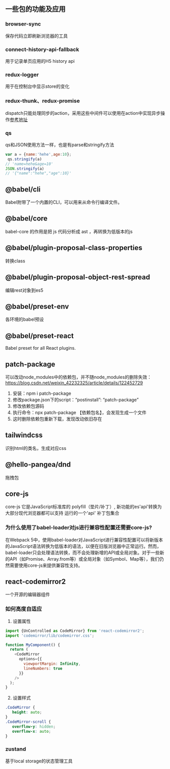 ## 一些包的功能及应用

### browser-sync
保存代码立即刷新浏览器的工具

### connect-history-api-fallback
用于记录单页应用的H5 history api

### redux-logger
用于在控制台中显示store的变化

### redux-thunk、redux-promise
dispatch只能处理同步的action，采用这些中间件可以使用在action中实现异步操作[参考地址](https://segmentfault.com/a/1190000007248878)

### qs
qs和JSON使用方法一样，也是有parse和stringify方法
```javascript
var a = {name:'hehe',age:10};
 qs.stringify(a)
// 'name=hehe&age=10'
JSON.stringify(a)
// '{"name":"hehe","age":10}'
```

## @babel/cli
Babel附带了一个内置的CLI，可以用来从命令行编译文件。

## @babel/core
babel-core 的作用是把 js 代码分析成 ast ，再转换为低版本的js

## @babel/plugin-proposal-class-properties
转换class

## @babel/plugin-proposal-object-rest-spread
编辑rest对象到es5

## @babel/preset-env
各环境的babel预设

## @babel/preset-react
Babel preset for all React plugins.

## patch-package
可以改动node_modules中的依赖包，并不随node_modules的删除失效：https://blog.csdn.net/weixin_42232325/article/details/122452729

1. 安装：npm i patch-package
2. 修改package.json下的script：“postinstall”: “patch-package”
3. 修改依赖包源码
4. 执行命令：npx patch-package 【依赖包名】，会发现生成一个文件
5. 这时删除依赖包重新下载，发现改动依旧存在

## tailwindcss
识别html的类名，生成对应css

## @hello-pangea/dnd
拖拽包

## core-js
core-js 它是JavaScript标准库的 polyfill（垫片/补丁）, 新功能的es'api'转换为大部分现代浏览器都可以支持
运行的一个'api' 补丁包集合

### 为什么使用了babel-loader对js进行兼容性配置还需要core-js?
在Webpack 5中，使用babel-loader对JavaScript进行兼容性配置可以将新版本的JavaScript语法转换为低版本的语法，以便在旧版浏览器中正常运行。然而，babel-loader只会处理语法转换，而不会处理新增的API或全局对象。对于一些新的API（如Promise、Array.from等）或全局对象（如Symbol、Map等），我们仍然需要使用core-js来提供兼容性支持。


## react-codemirror2
一个开源的编辑器组件

### 如何高度自适应
1. 设置属性
```js
import {UnControlled as CodeMirror} from 'react-codemirror2';
import 'codemirror/lib/codemirror.css';

function MyComponent() {
  return (
    <CodeMirror
      options={{
        viewportMargin: Infinity,
        lineNumbers: true
      }}
    />
  );
}
```

2. 设置样式
```css
.CodeMirror {
   height: auto;
}
.CodeMirror-scroll {
   overflow-y: hidden; 
   overflow-x: auto;
}
```

### zustand
基于local storage的状态管理工具